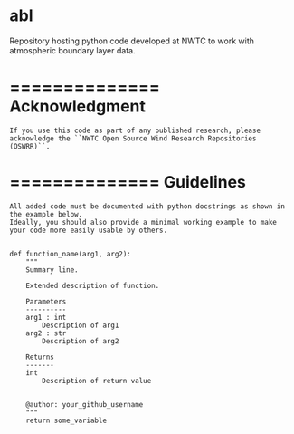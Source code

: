 # abl

Repository hosting python code developed at NWTC to work with atmospheric boundary layer data.

==============
Acknowledgment
==============
	If you use this code as part of any published research, please acknowledge the ``NWTC Open Source Wind Research Repositories (OSWRR)``. 

==============
Guidelines
==============
	All added code must be documented with python docstrings as shown in the example below.
	Ideally, you should also provide a minimal working example to make your code more easily usable by others.
		

	def function_name(arg1, arg2):
    	"""
    	Summary line.

    	Extended description of function.

    	Parameters
    	----------
    	arg1 : int
       		Description of arg1
    	arg2 : str
        	Description of arg2

    	Returns
    	-------
    	int
        	Description of return value


    	@author: your_github_username
    	"""
    	return some_variable
